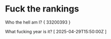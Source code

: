 # Fuck the rankings

Who the hell am I?
{ 33200393 }

What fucking year is it?
[ 2025-04-29T15:50:00Z ]
